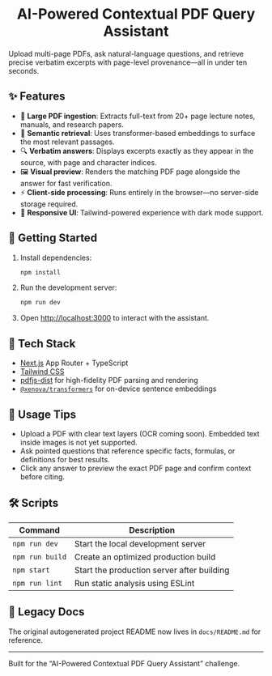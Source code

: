 <h1 align="center">AI-Powered Contextual PDF Query Assistant</h1>

Upload multi-page PDFs, ask natural-language questions, and retrieve precise verbatim excerpts with page-level provenance—all in under ten seconds.

## ✨ Features

- 📄 **Large PDF ingestion**: Extracts full-text from 20+ page lecture notes, manuals, and research papers.
- 🧠 **Semantic retrieval**: Uses transformer-based embeddings to surface the most relevant passages.
- 🔍 **Verbatim answers**: Displays excerpts exactly as they appear in the source, with page and character indices.
- 🖼️ **Visual preview**: Renders the matching PDF page alongside the answer for fast verification.
- ⚡ **Client-side processing**: Runs entirely in the browser—no server-side storage required.
- 🌙 **Responsive UI**: Tailwind-powered experience with dark mode support.

## 🚀 Getting Started

1. Install dependencies:

   ```bash
   npm install
   ```

2. Run the development server:

   ```bash
   npm run dev
   ```

3. Open [http://localhost:3000](http://localhost:3000) to interact with the assistant.

## 🧩 Tech Stack

- [Next.js](https://nextjs.org/) App Router + TypeScript
- [Tailwind CSS](https://tailwindcss.com/)
- [pdfjs-dist](https://github.com/mozilla/pdf.js) for high-fidelity PDF parsing and rendering
- [`@xenova/transformers`](https://github.com/xenova/transformers.js) for on-device sentence embeddings

## 🧪 Usage Tips

- Upload a PDF with clear text layers (OCR coming soon). Embedded text inside images is not yet supported.
- Ask pointed questions that reference specific facts, formulas, or definitions for best results.
- Click any answer to preview the exact PDF page and confirm context before citing.

## 🛠️ Scripts

| Command         | Description                                 |
| --------------- | ------------------------------------------- |
| `npm run dev`   | Start the local development server          |
| `npm run build` | Create an optimized production build        |
| `npm start`     | Start the production server after building  |
| `npm run lint`  | Run static analysis using ESLint            |

## 📁 Legacy Docs

The original autogenerated project README now lives in `docs/README.md` for reference.

---

Built for the “AI-Powered Contextual PDF Query Assistant” challenge.
